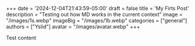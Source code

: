 +++
date = '2024-12-04T21:43:59-05:00'
draft = false
title = 'My Firts Post'
description = "Testing out how MD works in the current context"
image = "/images/1s.webp"
imageBig = "/images/1b.webp"
categories = ["general"]
authors = ["Yslid"]
avatar = "/images/avatar.webp"
+++

Test content
